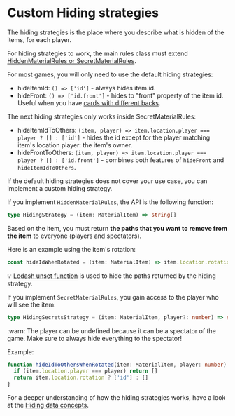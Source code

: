 # Custom Hiding strategies

The hiding strategies is the place where you describe what is hidden of the items, for each player.

For hiding strategies to work, the main rules class must extend [HiddenMaterialRules or SecretMaterialRules](step-by-step-example/hide-the-cards.md#hidden-or-secret).

For most games, you will only need to use the default hiding strategies:
- hideItemId: `() => ['id']` - always hides item.id.
- hideFront: `() => ['id.front']` - hides to "front" property of the item id. Useful when you have [cards with different backs](features/cards-with-different-backs.md).

The next hiding strategies only works inside SecretMaterialRules:
- hideItemIdToOthers: `(item, player) => item.location.player === player ? [] : ['id']` - hides the id except for the player matching item's location player: the item's owner.
- hideFrontToOthers: `(item, player) => item.location.player === player ? [] : ['id.front']` - combines both features of `hideFront` and `hideItemIdToOthers`.

If the default hiding strategies does not cover your use case, you can implement a custom hiding strategy.

If you implement `HiddenMaterialRules`, the API is the following function:

```typescript
type HidingStrategy = (item: MaterialItem) => string[]
```

Based on the item, you must return **the paths that you want to remove from the item** to everyone (players and spectators).

Here is an example using the item's rotation:

```typescript
const hideIdWhenRotated = (item: MaterialItem) => item.location.rotation ? ['id'] : []
```

:bulb: [Lodash unset function](https://lodash.com/docs/4.17.15#unset) is used to hide the paths returned by the hiding strategy.

If you implement `SecretMaterialRules`, you gain access to the player who will see the item:

```typescript
type HidingSecretsStrategy = (item: MaterialItem, player?: number) => string[]
```

:warn: The player can be undefined because it can be a spectator of the game. Make sure to always hide everything to the spectator!

Example:

```typescript
function hideIdToOthersWhenRotated(item: MaterialItem, player: number) {
  if (item.location.player === player) return []
  return item.location.rotation ? ['id'] : []
}
```

For a deeper understanding of how the hiding strategies works, have a look at the [Hiding data concepts](concepts/hiding-data.md).
